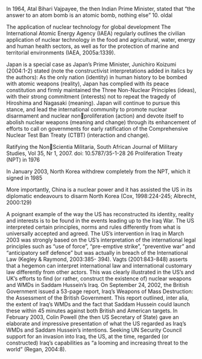 In 1964, Atal Bihari Vajpayee, the then Indian Prime Minister, stated that “the answer to an atom bomb is an atomic bomb, nothing else”
10. oldal

The application of nuclear technology for global development The International Atomic Energy Agency (IAEA) regularly outlines the civilian application of nuclear technology in the food and agricultural, water, energy and human health sectors, as well as for the protection of marine and territorial environments (IAEA, 2005a:1339).

Japan is a special case as Japan’s Prime Minister, Junichiro Koizumi (2004:1-2) stated (note the constructivist interpretations added in italics by the authors): As the only nation (identity) in human history to be bombed with atomic weapons (reality), Japan has complied with its peace constitution and firmly maintained the Three Non-Nuclear Principles (ideas), with their strong commitment (interests) not to repeat the tragedy of Hiroshima and Nagasaki (meaning). Japan will continue to pursue this stance, and lead the international community to promote nuclear disarmament and nuclear nonproliferation (action) and devote itself to abolish nuclear weapons (meaning and change) through its enhancement of efforts to call on governments for early ratification of the Comprehensive Nuclear Test Ban Treaty (CTBT) (interaction and change).

Ratifying the NonScientia Militaria, South African Journal of Military Studies, Vol 35, Nr 1, 2007. doi: 10.5787/35-1-28 26 Proliferation Treaty (NPT) in 1976


In January 2003, North Korea withdrew completely from the NPT, which it signed in 1985

More importantly, China is a nuclear power and it has assisted the US in its diplomatic endeavours to disarm North Korea (Cox, 1998:224-245; Albrecht, 2000:129)


A poignant example of the way the US has reconstructed its identity, reality and interests is to be found in the events leading up to the Iraq War. The US interpreted certain principles, norms and rules differently from what is universally accepted and agreed. The US’s intervention in Iraq in March 2003 was strongly based on the US’s interpretation of the international legal principles such as “use of force”, “pre-emptive strike”, “preventive war” and “anticipatory self defence” but was actually in breach of the International Law (Kegley & Raymond, 2003:385- 394). Vagts (2001:843-848) asserts that a hegemon can interpret international law and international customary law differently from other actors. This was clearly illustrated in the US’s and UK’s efforts to find (or rather, construct the existence of) nuclear weapons and WMDs in Saddam Hussein’s Iraq. On September 24, 2002, the British Government issued a 53-page report, Iraq’s Weapons of Mass Destruction: the Assessment of the British Government. This report outlined, inter alia, the extent of Iraq’s WMDs and the fact that Saddam Hussein could launch these within 45 minutes against both British and American targets. In February 2003, Colin Powell (the then US Secretary of State) gave an elaborate and impressive presentation of what the US regarded as Iraq’s WMDs and Saddam Hussein’s intentions. Seeking UN Security Council support for an invasion into Iraq, the US, at the time, regarded (or constructed) Iraq’s capabilities as “a looming and increasing threat to the world” (Regan, 2004:8).